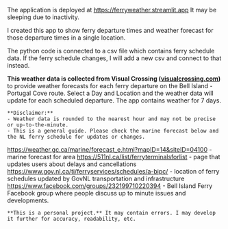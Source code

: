 The application is deployed at https://ferryweather.streamlit.app
It may be sleeping due to inactivity.

I created this app to show ferry departure times and weather forecast for those departure times in a single location.

The python code is connected to a csv file which contains ferry schedule data.  If the ferry schedule changes, I will add a new csv and connect to that instead.

 **This weather data is collected from Visual Crossing ([visualcrossing.com](https://www.visualcrossing.com))** 
    to provide weather forecasts for each ferry departure on the Bell Island - Portugal Cove route. Select a Day and Location
    and the weather data will update for each scheduled departure. The app contains weather for 7 days.
    
    **Disclaimer:**
    - Weather data is rounded to the nearest hour and may not be precise or up-to-the-minute.  
    - This is a general guide. Please check the marine forecast below and the NL ferry schedule for updates or changes.

https://weather.gc.ca/marine/forecast_e.html?mapID=14&siteID=04100 - marine forecast for area
https://511nl.ca/list/ferryterminalsforlist - page that updates users about delays and cancellations
https://www.gov.nl.ca/ti/ferryservices/schedules/a-bipc/ - location of ferry schedules updated by GovNL transportation and infrastructure
https://www.facebook.com/groups/232199710220394 - Bell Island Ferry Facebook group where people discuss up to minute issues and developments.
    
    **This is a personal project.** It may contain errors. I may develop it further for accuracy, readability, etc.
